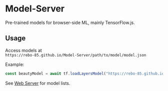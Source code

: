 # Model-Server

Pre-trained models for browser-side ML, mainly TensorFlow.js.

## Usage

Access models at  
`https://rebo-85.github.io/Model-Server/path/to/model/model.json`

Example:

```js
const beautyModel = await tf.loadLayersModel("https://rebo-85.github.io/Model-Server/beauty_predict/model.json");
```

See [Web Server](https://rebo-85.github.io/Model-Server/) for model lists.
